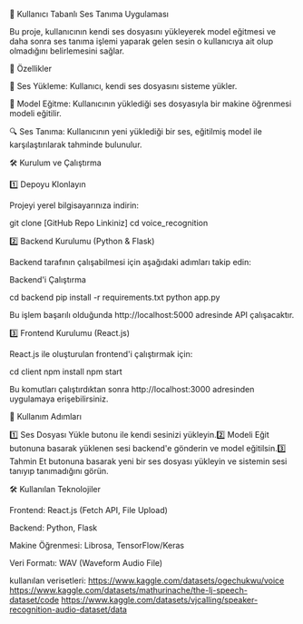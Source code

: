 🎤 Kullanıcı Tabanlı Ses Tanıma Uygulaması

Bu proje, kullanıcının kendi ses dosyasını yükleyerek model eğitmesi ve daha sonra ses tanıma işlemi yaparak gelen sesin o kullanıcıya ait olup olmadığını belirlemesini sağlar.

🚀 Özellikler

📂 Ses Yükleme: Kullanıcı, kendi ses dosyasını sisteme yükler.

🧠 Model Eğitme: Kullanıcının yüklediği ses dosyasıyla bir makine öğrenmesi modeli eğitilir.

🔍 Ses Tanıma: Kullanıcının yeni yüklediği bir ses, eğitilmiş model ile karşılaştırılarak tahminde bulunulur.

🛠️ Kurulum ve Çalıştırma

1️⃣ Depoyu Klonlayın

Projeyi yerel bilgisayarınıza indirin:

git clone [GitHub Repo Linkiniz]
cd voice_recognition

2️⃣ Backend Kurulumu (Python & Flask)

Backend tarafının çalışabilmesi için aşağıdaki adımları takip edin:

Backend'i Çalıştırma

cd backend
pip install -r requirements.txt
python app.py

Bu işlem başarılı olduğunda http://localhost:5000 adresinde API çalışacaktır.

3️⃣ Frontend Kurulumu (React.js)

React.js ile oluşturulan frontend'i çalıştırmak için:

cd client
npm install
npm start

Bu komutları çalıştırdıktan sonra http://localhost:3000 adresinden uygulamaya erişebilirsiniz.

📌 Kullanım Adımları

1️⃣ Ses Dosyası Yükle butonu ile kendi sesinizi yükleyin.2️⃣ Modeli Eğit butonuna basarak yüklenen sesi backend'e gönderin ve model eğitilsin.3️⃣ Tahmin Et butonuna basarak yeni bir ses dosyası yükleyin ve sistemin sesi tanıyıp tanımadığını görün.

🛠️ Kullanılan Teknolojiler

Frontend: React.js (Fetch API, File Upload)

Backend: Python, Flask

Makine Öğrenmesi: Librosa, TensorFlow/Keras

Veri Formatı: WAV (Waveform Audio File)

kullanılan verisetleri:
https://www.kaggle.com/datasets/ogechukwu/voice
https://www.kaggle.com/datasets/mathurinache/the-lj-speech-dataset/code
https://www.kaggle.com/datasets/vjcalling/speaker-recognition-audio-dataset/data
